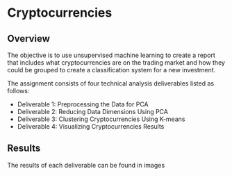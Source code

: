 # Cryptocurrencies

## Overview 

The objective is to use unsupervised machine learning to create a report that includes what cryptocurrencies are on the trading market and how they could be grouped to create a classification system for a new investment. 

The assignment consists of four technical analysis deliverables listed as follows:

* Deliverable 1: Preprocessing the Data for PCA
* Deliverable 2: Reducing Data Dimensions Using PCA
* Deliverable 3: Clustering Cryptocurrencies Using K-means
* Deliverable 4: Visualizing Cryptocurrencies Results

## Results
The results of each deliverable can be found in images 
